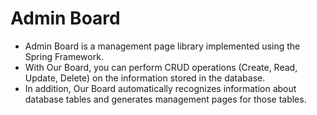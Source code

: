 # Admin Board
- Admin Board is a management page library implemented using the Spring Framework.   
- With Our Board, you can perform CRUD operations (Create, Read, Update, Delete) on the information stored in the database.   
- In addition, Our Board automatically recognizes information about database tables and generates management pages for those tables.

